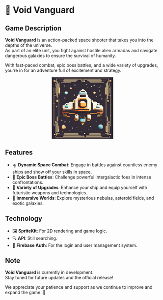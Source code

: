 

# 🚀 Void Vanguard

## Game Description

**Void Vanguard** is an action-packed space shooter that takes you into the depths of the universe.  
As part of an elite unit, you fight against hostile alien armadas and navigate dangerous galaxies to ensure the survival of humanity.  

With fast-paced combat, epic boss battles, and a wide variety of upgrades, you're in for an adventure full of excitement and strategy.  

<p align="center">
  <img src="VoidVanguard/image/Void Vanguard .png" width="200">
</p>


## Features

- 🛸 **Dynamic Space Combat**: Engage in battles against countless enemy ships and show off your skills in space.
- 👾 **Epic Boss Battles**: Challenge powerful intergalactic foes in intense confrontations.
- 🔧 **Variety of Upgrades**: Enhance your ship and equip yourself with futuristic weapons and technologies.
- 🌌 **Immersive Worlds**: Explore mysterious nebulas, asteroid fields, and exotic galaxies.

## Technology

- 🖼️ **SpriteKit**: For 2D rendering and game logic.
- 🔍 **API**: Still searching.
- 🔐 **Firebase Auth**: For the login and user management system.

## Note

**Void Vanguard** is currently in development.  
Stay tuned for future updates and the official release!  

We appreciate your patience and support as we continue to improve and expand the game. 🚀

